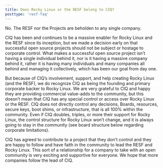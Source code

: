 ```yaml
---
title: Does Rocky Linux or the RESF belong to CIQ?
posttype: 'resf-faq'
---
```


No. The RESF nor the Projects are beholden to any single company.

CIQ has been and continues to be a massive enabler for Rocky Linux and the RESF since its inception, but we made a decision early on that successful open source projects should not be subject or hostage to corporate control. What makes a successful open source project isn’t having a single individual behind it, nor is it having a massive company behind it, rather  it is having many individuals and many companies all behind and managing it collectively, which has been our goal from day one.

But because of CIQ’s involvement, support, and help creating Rocky Linux (and the RESF), we do recognize CIQ as being the founding and primary corporate backer to Rocky Linux. We are very grateful to CIQ and happy they are providing commercial value-adds to the community, but this doesn’t mean that CIQ has any special control or access over Rocky Linux or the RESF. CIQ does not directly control any decisions, Boards, resources, secure keys, boot shims, or infrastructure, that is all 100% within the community. Even if CIQ doubles, triples, or more their support for Rocky Linux, the control structure for Rocky Linux won’t change, and it is always going to stay in the community (see board structure below regarding corporate limitations).

CIQ has agreed to contribute to a project that they don’t control and they are happy to follow and have faith in the community to lead the RESF and Rocky Linux. This sort of a relationship for a company to take with an open community is very exciting and supportive for everyone. We hope that more companies follow the lead of CIQ.